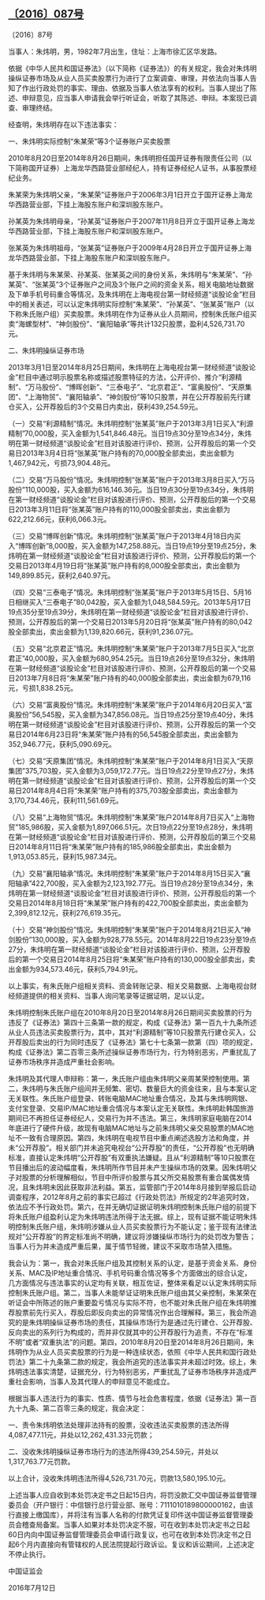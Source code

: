 ## [〔2016〕087号](http://www.csrc.gov.cn/pub/zjhpublic/G00306212/201607/t20160718_300886.htm)

















〔2016〕87号

 

当事人：朱炜明，男，1982年7月出生，住址：上海市徐汇区华发路。

依据《中华人民共和国证券法》（以下简称《证券法》）的有关规定，我会对朱炜明操纵证券市场及从业人员买卖股票行为进行了立案调查、审理，并依法向当事人告知了作出行政处罚的事实、理由、依据及当事人依法享有的权利。当事人提出了陈述、申辩意见，应当事人申请我会举行听证会，听取了其陈述、申辩。本案现已调查、审理终结。

经查明，朱炜明存在以下违法事实：

一、朱炜明实际控制“朱某荣”等3个证券账户买卖股票

2010年8月20日至2014年8月26日期间，朱炜明担任国开证券有限责任公司（以下简称国开证券）上海龙华西路营业部经纪人，持有证券经纪人证书，从事股票经纪业务。

朱某荣为朱炜明父亲，“朱某荣”证券账户于2006年3月1日开立于国开证券上海龙华西路营业部，下挂上海股东账户和深圳股东账户。

孙某英为朱炜明母亲，“孙某英”证券账户于2007年11月8日开立于国开证券上海龙华西路营业部，下挂上海股东账户和深圳股东账户。

张某英为朱炜明祖母，“张某英”证券账户于2009年4月28日开立于国开证券上海龙华西路营业部，下挂上海股东账户和深圳股东账户。

基于朱炜明与朱某荣、孙某英、张某英之间的身份关系，朱炜明与“朱某荣”、“孙某英”、“张某英”3个证券账户之间及3个账户之间的资金关系，相关电脑地址数据及下单手机号码重合等情况，及朱炜明在上海电视台第一财经频道“谈股论金”栏目中的相关表述，可以认定朱炜明实际控制“朱某荣”、“孙某英”、“张某英”账户（以下称朱氏账户组）买卖股票。朱炜明在作为证券从业人员期间，控制朱氏账户组买卖“海螺型材”、“神剑股份”、“襄阳轴承”等共计132只股票，盈利4,526,731.70元。

二、朱炜明操纵证券市场

2013年3月1日至2014年8月25日期间，朱炜明在上海电视台第一财经频道“谈股论金”栏目中通过明示股票名称或描述股票特征的方法，公开评价、推介“利源精制”、“万马股份”、“博晖创新”、“三泰电子”、“北京君正”、“富奥股份”、“天原集团”、“上海物贸”、“襄阳轴承”、“神剑股份”等10只股票，并在公开荐股前先行建仓买入，公开荐股后的3个交易日内卖出，获利439,254.59元。

（一）交易“利源精制”情况。朱炜明控制“张某英”账户于2013年3月1日买入“利源精制”70,000股，买入金额为1,541,846.48元。当日19点30分至19点34分，朱炜明在第一财经频道“谈股论金”栏目对该股进行评价、预测，公开荐股后的第一个交易日2013年3月4日将“张某英”账户持有的70,000股全部卖出，卖出金额为1,467,942元，亏损73,904.48元。

（二）交易“万马股份”情况。朱炜明控制“张某英”账户于2013年3月8日买入“万马股份”110,000股，买入金额为616,146.36元。当日19点30分至19点34分，朱炜明在第一财经频道“谈股论金”栏目对该股进行评价、预测，公开荐股后的第一个交易日2013年3月11日将“张某英”账户持有的110,000股全部卖出，卖出金额为622,212.66元，获利6,066.3元。

（三）交易“博晖创新”情况。朱炜明控制“张某英”账户于2013年4月18日内买入“博晖创新”8,000股，买入金额为147,258.88元。当日19点19分至19点25分，朱炜明在第一财经频道“谈股论金”栏目对该股进行评价、预测，公开荐股后的第一个交易日2013年4月19日将“张某英”账户持有的8,000股全部卖出，卖出金额为149,899.85元，获利2,640.97元。

（四）交易“三泰电子”情况。朱炜明控制“张某英”账户于2013年5月15日、5月16日相继买入“三泰电子”80,042股，买入金额为1,048,584.59元。2013年5月17日19点35分至19点39分，朱炜明在第一财经频道“谈股论金”栏目对该股进行评价、预测，公开荐股后的第一个交易日2013年5月20日将“张某英”账户持有的80,042股全部卖出，卖出金额为1,139,820.66元，获利91,236.07元。

（五）交易“北京君正”情况。朱炜明控制“朱某荣”账户于2013年7月5日买入“北京君正”40,000股，买入金额为680,954.25元。当日19点26分至19点32分，朱炜明在第一财经频道“谈股论金”栏目对该股进行评价、预测，公开荐股后的第一个交易日2013年7月8日将“朱某荣”账户持有的40,000股全部卖出，卖出金额为679,116元，亏损1,838.25元。

（六）交易“富奥股份”情况。朱炜明控制“朱某荣”账户于2014年6月20日买入“富奥股份”56,545股，买入金额为347,856.08元。当日19点25分至19点40分，朱炜明在第一财经频道“谈股论金”栏目对该股进行评价、预测，公开荐股后的第一个交易日2014年6月23日将“朱某荣”账户持有的56,545股全部卖出，卖出金额为352,946.77元，获利5,090.69元。

（七）交易“天原集团”情况。朱炜明控制“朱某荣”账户于2014年8月1日买入“天原集团”375,703股，买入金额为3,059,172.77元。当日19点22分至19点27分，朱炜明在第一财经频道“谈股论金”栏目对该股进行评价、预测，公开荐股后的第一个交易日2014年8月4日将“朱某荣”账户持有的375,703股全部卖出，卖出金额为3,170,734.46元，获利111,561.69元。

（八）交易“上海物贸”情况。朱炜明控制“朱某荣”账户2014年8月7日买入“上海物贸”185,986股，买入金额为1,897,066.51元。次日19点22分至19点28分，朱炜明在第一财经频道“谈股论金”栏目对该股进行评价、预测，公开荐股后的第三个交易日2014年8月11日将“朱某荣”账户持有的185,986股全部卖出，卖出金额为1,913,053.85元，获利15,987.34元。

（九）交易“襄阳轴承”情况。朱炜明控制“朱某荣”账户于2014年8月15日买入“襄阳轴承”422,700股，买入金额为2,123,192.77元。当日19点28分至19点34分，朱炜明在第一财经频道“谈股论金”栏目对该股进行评价、预测，公开荐股后的第一个交易日2014年8月18日将“朱某荣”账户持有的422,700股全部卖出，卖出金额为2,399,812.12元，获利276,619.35元。

（十）交易“神剑股份”情况。朱炜明控制“朱某荣”账户于2014年8月21日买入“神剑股份”130,000股，买入金额为928,778.55元。2014年8月22日19点23分至19点27分，朱炜明在第一财经频道“谈股论金”栏目对该股进行评价、预测，公开荐股后的第一个交易日2014年8月25日将“朱某荣”账户持有的130,000股全部卖出，卖出金额为934,573.46元，获利5,794.91元。

以上事实，有朱氏账户组相关资料、资金转账记录、相关交易数据、上海电视台财经频道提供的相关资料、当事人询问笔录等证据证明，足以认定。

朱炜明控制朱氏账户组在2010年8月20日至2014年8月26日期间买卖股票的行为违反了《证券法》第四十三条第一款的规定，构成《证券法》第一百九十九条所述从业人员违法买卖股票行为，其中，其对“利源精制”等10只股票先行建仓买入，公开荐股后卖出的行为同时违反了《证券法》第七十七条第一款第（四）项的规定，构成《证券法》第二百零三条所述操纵证券市场行为，行为特别恶劣，严重扰乱了证券市场秩序并造成严重社会影响。

朱炜明及其代理人申辩称：第一，朱氏账户组由朱炜明父亲周某荣控制使用。第二，朱炜明与朱氏账户组间并无频繁、密切、数量巨大的资金往来，且与本案认定无关联性。朱氏账户组登录、转账电脑MAC地址重合情况，及其与朱炜明网银、支付宝登录、交易IP/MAC地址重合情况与本案认定无关联性。朱炜明赴韩国旅游期间已不再担任证券经纪人，交易行为并不违法。第三，朱炜明家庭电脑在2014年底进行了硬件升级，故现有电脑MAC地址与之前朱炜明父亲交易股票的MAC地址不一致有合理原因。第四，朱炜明在电视节目中重点阐述选股方法和角度，并未“公开荐股”。相关部门并未追究电视台“公开荐股”的责任，“公开荐股”也无明确标准，直接认定朱炜明“公开荐股”有双重执法嫌疑。且从“利源精制”等10只股票在节目播出后的波动幅度看，朱炜明所作节目并未产生操纵市场的效果。因朱炜明父子对股票的分析理解相似，节目中所评价股票与其父所交易股票有重合属偶发情况，且朱炜明未因此获取非法利益。第五，监管部门于2014年8月接到举报后启动调查程序，2012年8月之前的事实已超过《行政处罚法》所规定的2年追究时效，依法应不予行政处罚。第六，在并无确切证据证明朱炜明控制朱氏账户组的前提下将朱氏账户组盈利认定为朱炜明违法所得于法无据。综上，现有证据不能证明朱炜明控制朱氏账户组，朱炜明涉嫌从业人员买卖股票行为不能认定；鉴于现有法律法规对“公开荐股”的界定标准尚不明确，建议将涉嫌操纵市场行为的处罚改为警告；当事人行为并未造成严重后果，属于情节轻微，建议不采取市场禁入措施。

我会认为：第一，我会对朱氏账户组及其控制关系的认定，是基于资金关系、身份关系、MAC及IP地址重合情况、手机号码重合情况等多个方面做出的综合认定，几方面情况与违法事实的认定均有关联，相互佐证，整体来看足以认定朱炜明实际控制朱氏账户组。第二，当事人未能举证证明朱氏账户组由其父亲控制，朱某荣在听证会中所陈述的账户重要盈亏情况与实际不符，也不能对朱氏账户组在朱炜明推荐股票前先行买入，荐股后即反向卖出的异常情况作出合理解释。第三，我会所追究的是朱炜明操纵证券市场的责任，其操纵市场行为是通过先行建仓、公开荐股、反向卖出的系列行为构成的，而并非仅就其中的公开荐股行为追责，不存在“标准不明”或者“双重执法”的问题。第四，2010年8月20日至2014年8月26日期间，朱炜明作为从业人员买卖股票的行为是一种连续状态，依照《中华人民共和国行政处罚法》第二十九条第二款的规定，我会所追究的违法事实并未超过时效。综上，朱炜明违法事实清楚，证据充分，行为特别恶劣，严重扰乱了证券市场秩序并造成严重社会影响，当事人及其代理人的申辩意见不能成立。

根据当事人违法行为的事实、性质、情节与社会危害程度，依据《证券法》第一百九十九条、第二百零三条的规定，我会决定：

一、责令朱炜明依法处理非法持有的股票，没收违法买卖股票的违法所得4,087,477.11元，并处以12,262,431.33元罚款；

二、没收朱炜明操纵证券市场行为的违法所得439,254.59元，并处以1,317,763.77元罚款。

以上合计，没收朱炜明违法所得4,526,731.70元，罚款13,580,195.10元。

上述当事人应自收到本处罚决定书之日起15日内，将罚没款汇交中国证券监督管理委员会（开户银行：中信银行总行营业部、账号：7111010189800000162，由该行直接上缴国库），并将注有当事人名称的付款凭证复印件送中国证券监督管理委员会稽查局备案。当事人如果对本处罚决定不服，可在收到本处罚决定书之日起60日内向中国证券监督管理委员会申请行政复议，也可在收到本处罚决定书之日起6个月内直接向有管辖权的人民法院提起行政诉讼。复议和诉讼期间，上述决定不停止执行。

 

 

 

 

中国证监会      

2016年7月12日    